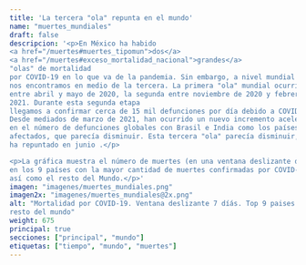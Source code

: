 ```yaml
---
title: 'La tercera "ola" repunta en el mundo'
name: "muertes_mundiales"
draft: false
descripcion: '<p>En México ha habido
<a href="/muertes#muertes_tipomun">dos</a>
<a href="/muertes#exceso_mortalidad_nacional">grandes</a>
"olas" de mortalidad
por COVID-19 en lo que va de la pandemia. Sin embargo, a nivel mundial
nos encontramos en medio de la tercera. La primera "ola" mundial ocurrió
entre abril y mayo de 2020, la segunda entre noviembre de 2020 y febrero de
2021. Durante esta segunda etapa
llegamos a confirmar cerca de 15 mil defunciones por día debido a COVID-19.
Desde mediados de marzo de 2021, han ocurrido un nuevo incremento acelerado
en el número de defunciones globales con Brasil e India como los países más
afectados, que parecía disminuir. Esta tercera "ola" parecía disminuir, pero
ha repuntado en junio .</p>

<p>La gráfica muestra el número de muertes (en una ventana deslizante de 7 días)
en los 9 países con la mayor cantidad de muertes confirmadas por COVID-19,
así como el resto del Mundo.</p>'
imagen: "imagenes/muertes_mundiales.png"
imagen2x: "imagenes/muertes_mundiales@2x.png"
alt: "Mortalidad por COVID-19. Ventana deslizante 7 díás. Top 9 paises más
resto del mundo"
weight: 675
principal: true
secciones: ["principal", "mundo"]
etiquetas: ["tiempo", "mundo", "muertes"]
---
```

